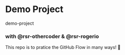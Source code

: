 # Demo Project
demo-project

### with @rsr-othercoder & @rsr-rogerio

This repo is to pratice the GitHub Flow in many ways! :tada:
